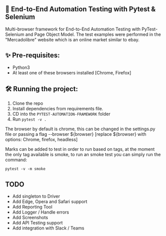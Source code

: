 ## 👋 End-to-End Automation Testing with Pytest & Selenium

Multi-browser framework for End-to-End Automation Testing with PyTest-Selenium and Page Object Model.
The test examples were performed in the "Mercadolibre" website which is an online market similar to ebay.

## ✨ Pre-requisites:

- Python3
- At least one of these browsers installed [Chrome, Firefox]

## 🛠️ Running the project:

1. Clone the repo
2. Install dependencies from requirements file.
3. CD into the `PYTEST-AUTOMATION-FRAMEWORK` folder
4. Run `pytest -v .`  

The browser by default is chrome, this can be changed in the settings.py file or passing a flag --browser ${browser} 
[replace ${browser} with options: Chrome, firefox, headless]

Marks can be added to test in order to run based on tags, at the moment the only tag available is smoke, to run an smoke test you can simply run the command:

`pytest -v -m smoke`  

## TODO

- Add singleton to Driver
- Add Edge, Opera and Safari support
- Add Reporting Tool
- Add Logger / Handle errors
- Add Screenshots
- Add API Testing support
- Add integration with Slack / Teams